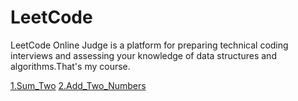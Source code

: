 # LeetCode
LeetCode Online Judge is a platform for preparing technical coding interviews and assessing your knowledge of data structures and algorithms.That's my course.

[1.Sum_Two](https://github.com/aemonair/LeetCode/tree/master/1.Sum_Two)
[2.Add_Two_Numbers](https://github.com/aemonair/LeetCode/tree/master/2.Add_Two_Numbers)
